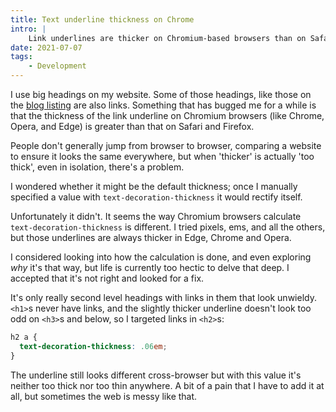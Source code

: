 ```yaml
---
title: Text underline thickness on Chrome
intro: |
    Link underlines are thicker on Chromium-based browsers than on Safari and Firefox; so much so that they can look odd on larger text like headings.
date: 2021-07-07
tags:
    - Development
---
```


I use big headings on my website. Some of those headings, like those on the [blog listing](/blog/) are also links. Something that has bugged me for a while is that the thickness of the link underline on Chromium browsers (like Chrome, Opera, and Edge) is greater than that on Safari and Firefox.

People don't generally jump from browser to browser, comparing a website to ensure it looks the same everywhere, but when 'thicker' is actually 'too thick', even in isolation, there's a problem.

I wondered whether it might be the default thickness; once I manually specified a value with `text-decoration-thickness` it would rectify itself.

Unfortunately it didn't. It seems the way Chromium browsers calculate `text-decoration-thickness` is different. I tried pixels, ems, and all the others, but those underlines are always thicker in Edge, Chrome and Opera.

I considered looking into how the calculation is done, and even exploring *why* it's that way, but life is currently too hectic to delve that deep. I accepted that it's not right and looked for a fix.

It's only really second level headings with links in them that look unwieldy. `<h1>`s never have links, and the slightly thicker underline doesn't look too odd on `<h3>`s and below, so I targeted links in `<h2>`s:

```css
h2 a {
  text-decoration-thickness: .06em;
}
```

The underline still looks different cross-browser but with this value it's neither too thick nor too thin anywhere. A bit of a pain that I have to add it at all, but sometimes the web is messy like that.
